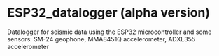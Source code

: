 # ESP32_datalogger (alpha version)
Datalogger for seismic data using the ESP32 microcontroller and some sensors: SM-24 geophone, MMA8451Q accelerometer, ADXL355 accelerometer 
